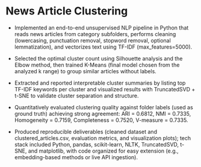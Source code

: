 # News Article Clustering

- Implemented an end-to-end unsupervised NLP pipeline in Python that reads news articles from category subfolders, performs cleaning (lowercasing, punctuation removal, stopword      removal, optional lemmatization), and vectorizes text using TF-IDF (max_features=5000).

- Selected the optimal cluster count using Silhouette analysis and the Elbow method, then trained K-Means (final model chosen from the analyzed k range) to group similar articles    without labels.

- Extracted and reported interpretable cluster summaries by listing top TF-IDF keywords per cluster and visualized results with TruncatedSVD + t-SNE to validate cluster separation   and structure.

- Quantitatively evaluated clustering quality against folder labels (used as ground truth) achieving strong agreement: ARI = 0.6812, NMI = 0.7335, Homogeneity = 0.7159,              Completeness = 0.7520, V-measure = 0.7335.

- Produced reproducible deliverables (cleaned dataset and clustered_articles.csv, evaluation metrics, and visualization plots); tech stack included Python, pandas, scikit-learn,     NLTK, TruncatedSVD, t-SNE, and matplotlib, with code organized for easy extension (e.g., embedding-based methods or live API ingestion).
